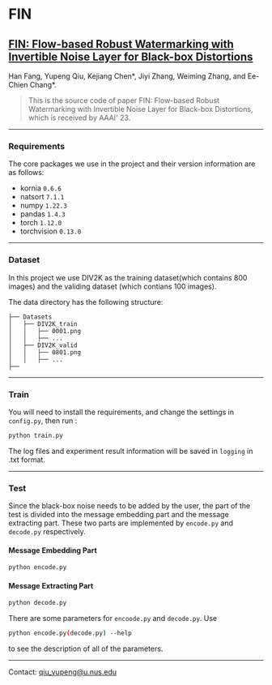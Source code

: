 # FIN



## [FIN: Flow-based Robust Watermarking with Invertible Noise Layer for Black-box Distortions](https://ojs.aaai.org/index.php/AAAI/article/view/25633)



Han Fang, Yupeng Qiu, Kejiang Chen*, Jiyi Zhang, Weiming Zhang, and Ee-Chien Chang*.

> This is the source code of paper FIN: Flow-based Robust Watermarking with Invertible Noise Layer for Black-box Distortions, which is received by AAAI' 23.


****

### Requirements

The core packages we use in the project and their version information are as follows:

- kornia `0.6.6`
- natsort `7.1.1`
- numpy `1.22.3`
- pandas `1.4.3`
- torch `1.12.0`
- torchvision `0.13.0`

****

### Dataset

In this project we use DIV2K as the training dataset(which contains 800 images) and the validing dataset (which contians 100 images).

The data directory has the following structure:
```
├── Datasets
│   ├── DIV2K_train
│   │   ├── 0001.png
│   │   ├── ...
│   ├── DIV2K_valid
│   │   ├── 0801.png
│   │   ├── ...
├── 

```


****


### Train
You will need to install the requirements, and change the settings in `config.py`, then run :

```bash
python train.py
```

The log files and experiment result information will be saved in `logging` in .txt format.
****



### Test

Since the black-box noise needs to be added by the user, the part of the test is divided into the message embedding part and the message extracting part. These two parts are implemented by `encode.py` and `decode.py` respectively.

#### Message Embedding Part
```bash
python encode.py
```


#### Message Extracting Part
```bash
python decode.py
```

There are some parameters for `encoode.py` and `decode.py`. Use
```bash
python encode.py(decode.py) --help
```
to see the description of all of the parameters.
****




Contact: [qiu_yupeng@u.nus.edu](mailto:qiu_yupeng@u.nus.edu)


